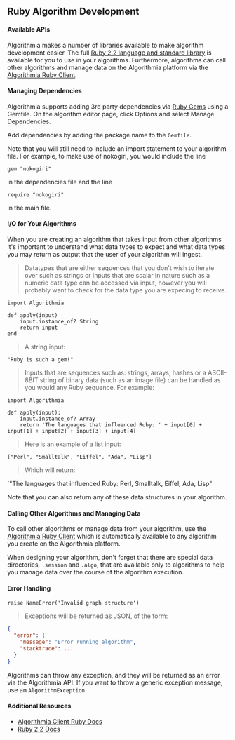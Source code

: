 ## Ruby Algorithm Development

#### Available APIs

Algorithmia makes a number of libraries available to make algorithm development easier.
The full <a href="http://ruby-doc.org/core-2.2.0/">Ruby 2.2 language and standard library</a>
is available for you to use in your algorithms. Furthermore, algorithms can call other algorithms and manage data on the Algorithmia platform
via the <a href="http://developers.algorithmia.com/clients/ruby/">Algorithmia Ruby Client</a>.

#### Managing Dependencies

Algorithmia supports adding 3rd party dependencies via <a href="https://rubygems.org/">Ruby Gems</a> using a Gemfile. On the algorithm editor page, click Options and select Manage Dependencies.

Add dependencies by adding the package name to the `Gemfile`.

Note that you will still need to include an import statement to your algorithm file. For example, to make use of nokogiri, you would include the line

`gem "nokogiri"`

in the dependencies file and the line

`require "nokogiri"`

in the main file.

#### I/O for Your Algorithms

When you are creating an algorithm that takes input from other algorithms it's important to understand what data types to expect and what data types you may return as output that the user of your algorithm will ingest.

> Datatypes that are either sequences that you don't wish to iterate over such as strings or inputs that are scalar in nature such as a numeric data type can be accessed via input, however you will probably want to check for the data type you are expecing to receive.

```
import Algorithmia

def apply(input)
    input.instance_of? String
    return input
end
```

> A string input:

`"Ruby is such a gem!"`

> Inputs that are sequences such as: strings, arrays, hashes or a ASCII-8BIT string of binary data (such as an image file) can be handled as you would any Ruby sequence. For example:

```
import Algorithmia

def apply(input):
	input.instance_of? Array
    return 'The languages that influenced Ruby: ' + input[0] + input[1] + input[2] + input[3] + input[4]
```

> Here is an example of a list input:

`["Perl", "Smalltalk", "Eiffel", "Ada", "Lisp"]`

> Which will return:

`"The languages that influenced Ruby: Perl, Smalltalk, Eiffel, Ada, Lisp"

Note that you can also return any of these data structures in your algorithm.


#### Calling Other Algorithms and Managing Data

To call other algorithms or manage data from your algorithm, use the [Algorithmia Ruby Client](#ruby-client) which is automatically available to any algorithm you create on the Algorithmia platform.

When designing your algorithm, don't forget that there are special data directories, `.session` and `.algo`, that are available only to algorithms to help you manage data over the course of the algorithm execution.

#### Error Handling

```
raise NameError('Invalid graph structure')
```

> Exceptions will be returned as JSON, of the form:

```json
{
  "error": {
    "message": "Error running algorithm",
    "stacktrace": ...
  }
}
```

Algorithms can throw any exception, and they will be returned as an error via the Algorithmia API. If you want to throw a generic exception message, use an `AlgorithmException`.

#### Additional Resources

* <a href="http://developers.algorithmia.com/clients/ruby/">Algorithmia Client Ruby Docs <i class="fa fa-external-link"></i></a>
* <a href="http://ruby-doc.org/core-2.2.0/">Ruby 2.2 Docs</a>
